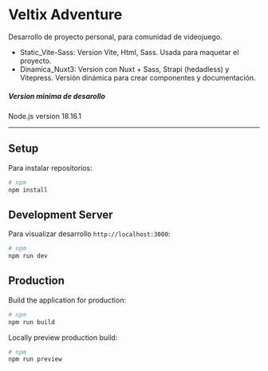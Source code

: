 # Veltix Adventure

Desarrollo de proyecto personal, para comunidad de videojuego.

- Static_Vite-Sass: Version Vite, Html, Sass. Usada para maquetar el proyecto.
- Dinamica_Nuxt3: Version con Nuxt + Sass, Strapi (hedadless) y Vitepress. Versión dinámica para crear componentes y documentación.

##### Version minima de desarollo

Node.js version 18.16.1

---

## Setup

Para instalar repositorios:

```bash
# npm
npm install
```

## Development Server

Para visualizar desarrollo `http://localhost:3000`:

```bash
# npm
npm run dev
```

## Production

Build the application for production:

```bash
# npm
npm run build
```

Locally preview production build:

```bash
# npm
npm run preview
```

